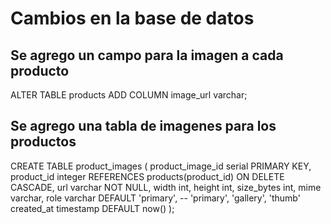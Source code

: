 # Cambios en la base de datos
## Se agrego un campo para la imagen a cada producto
ALTER TABLE products
ADD COLUMN image_url varchar;

## Se agrego una tabla de imagenes para los productos
CREATE TABLE product_images (
  product_image_id serial PRIMARY KEY,
  product_id integer REFERENCES products(product_id) ON DELETE CASCADE,
  url varchar NOT NULL,
  width int,
  height int,
  size_bytes int,
  mime varchar,
  role varchar DEFAULT 'primary', -- 'primary', 'gallery', 'thumb'
  created_at timestamp DEFAULT now()
);

